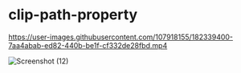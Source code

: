 # clip-path-property

https://user-images.githubusercontent.com/107918155/182339400-7aa4abab-ed82-440b-be1f-cf332de28fbd.mp4

![Screenshot (12)](https://user-images.githubusercontent.com/107918155/182339561-d02a3397-4cb4-4d9a-a508-c78f83847995.png)
